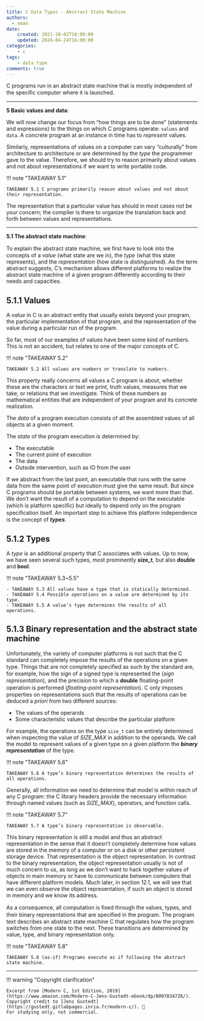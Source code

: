 ```yaml
---
title: C Data Types - Abstract State Machine
authors:
  - xman
date:
    created: 2021-10-02T10:00:00
    updated: 2024-04-24T16:00:00
categories:
    - c
tags:
    - data_type
comments: true
---
```


C programs run in an abstract state machine that is mostly independent of the speciﬁc computer where it is launched.

<!-- more -->

---

**5 Basic values and data**:

We will now change our focus from “how things are to be done” (statements and expressions) to the things on which C programs operate: `values` and `data`. A concrete program at an instance in time has to *represent* values.

Similarly, representations of values on a computer can vary “culturally” from architecture to architecture or are determined by the *type* the programmer gave to the value. Therefore, we should try to reason primarily about values and not about representations if we want to write portable code.

!!! note "TAKEAWAY 5.1"

    TAKEAWAY 5.1 C programs primarily reason about values and not about their representation.

The representation that a particular value has should in most cases not be your concern; the compiler is there to organize the translation back and forth between values and representations.

---

**5.1 The abstract state machine**:

To explain the abstract state machine, we ﬁrst have to look into the concepts of a *value* (what state are we in), the *type* (what this state represents), and the *representation* (how state is distinguished). As the term abstract suggests, C’s mechanism allows different platforms to realize the abstract state machine of a given program differently according to their needs and capacities.

## 5.1.1 Values

A *value* in C is an abstract entity that usually exists beyond your program, the particular implementation of that program, and the representation of the value during a particular run of the program.

So far, most of our examples of values have been some kind of numbers. This is not an accident, but relates to one of the major concepts of C.

!!! note "TAKEAWAY 5.2"

    TAKEAWAY 5.2 All values are numbers or translate to numbers.

This property really concerns all values a C program is about, whether these are the characters or text we print, truth values, measures that we take, or relations that we investigate. Think of these numbers as mathematical entities that are independent of your program and its concrete realization.

The *data* of a program execution consists of all the assembled values of all objects at a given moment.

The *state* of the program execution is determined by:

- The executable
- The current point of execution
- The data
- Outside intervention, such as IO from the user

If we abstract from the last point, an executable that runs with the same data from the same point of execution must give the same result. But since C programs should be portable between systems, we want more than that. We don’t want the result of a computation to depend on the executable (which is platform speciﬁc) but ideally to depend only on the program speciﬁcation itself. An important step to achieve this platform independence is the concept of ***types***.

## 5.1.2 Types

A *type* is an additional property that C associates with values. Up to now, we have seen several such types, most prominently **size_t**, but also **double** and **bool**.

!!! note "TAKEAWAY 5.3~5.5"

    - TAKEAWAY 5.3 All values have a type that is statically determined.
    - TAKEAWAY 5.4 Possible operations on a value are determined by its type.
    - TAKEAWAY 5.5 A value’s type determines the results of all operations.

## 5.1.3 Binary representation and the abstract state machine

Unfortunately, the variety of computer platforms is not such that the C standard can completely impose the results of the operations on a given type. Things that are not completely speciﬁed as such by the standard are, for example, how the sign of a signed type is represented the (*sign representation*), and the precision to which a **double** ﬂoating-point operation is performed (*ﬂoating-point representation*). C only imposes properties on representations such that the results of operations can be deduced a *priori* from two different sources:

- The values of the operands
- Some characteristic values that describe the particular platform

For example, the operations on the type `size_t` can be entirely determined when inspecting the value of *SIZE_MAX* in addition to the operands. We call the model to represent values of a given type on a given platform the ***binary representation*** of the type.

!!! note "TAKEAWAY 5.6"

    TAKEAWAY 5.6 A type’s binary representation determines the results of all operations.

Generally, all information we need to determine that model is within reach of any C program: the C library headers provide the necessary information through named values (such as *SIZE_MAX*), operators, and function calls.

!!! note "TAKEAWAY 5.7"

    TAKEAWAY 5.7 A type’s binary representation is observable.

This binary representation is still a model and thus an abstract representation in the sense that it doesn’t completely determine how values are stored in the memory of a computer or on a disk or other persistent storage device. That representation is the object representation. In contrast to the binary representation, the object representation usually is not of much concern to us, as long as we don’t want to hack together values of objects in main memory or have to communicate between computers that have different platform models. Much later, in section 12.1, we will see that we can even observe the object representation, if such an object is stored in memory and we know its address.

As a consequence, all computation is ﬁxed through the values, types, and their binary representations that are speciﬁed in the program. The program text describes an abstract state machine C that regulates how the program switches from one state to the next. These transitions are determined by value, type, and binary representation only.

!!! note "TAKEAWAY 5.8"

    TAKEAWAY 5.8 (as-if) Programs execute as if following the abstract state machine.

---

!!! warning "Copyright clarification"

    Excerpt from [Modern C, 1st Edition, 2019](https://www.amazon.com/Modern-C-Jens-Gustedt-ebook/dp/B0978347Z6/).
    Copyright credit to [Jens Gustedt](https://gustedt.gitlabpages.inria.fr/modern-c/). 🫡
    For studying only, not commercial.
